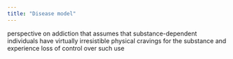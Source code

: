 ```yaml
---
title: "Disease model"
---
```

perspective on addiction that assumes that substance-dependent individuals have virtually irresistible physical cravings for the substance and experience loss of control over such use


